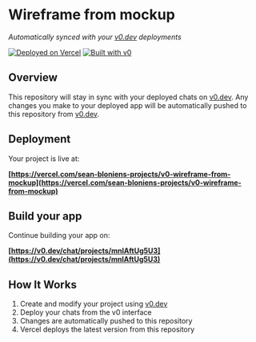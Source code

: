 # Wireframe from mockup

*Automatically synced with your [v0.dev](https://v0.dev) deployments*

[![Deployed on Vercel](https://img.shields.io/badge/Deployed%20on-Vercel-black?style=for-the-badge&logo=vercel)](https://vercel.com/sean-bloniens-projects/v0-wireframe-from-mockup)
[![Built with v0](https://img.shields.io/badge/Built%20with-v0.dev-black?style=for-the-badge)](https://v0.dev/chat/projects/mnlAftUg5U3)

## Overview

This repository will stay in sync with your deployed chats on [v0.dev](https://v0.dev).
Any changes you make to your deployed app will be automatically pushed to this repository from [v0.dev](https://v0.dev).

## Deployment

Your project is live at:

**[https://vercel.com/sean-bloniens-projects/v0-wireframe-from-mockup](https://vercel.com/sean-bloniens-projects/v0-wireframe-from-mockup)**

## Build your app

Continue building your app on:

**[https://v0.dev/chat/projects/mnlAftUg5U3](https://v0.dev/chat/projects/mnlAftUg5U3)**

## How It Works

1. Create and modify your project using [v0.dev](https://v0.dev)
2. Deploy your chats from the v0 interface
3. Changes are automatically pushed to this repository
4. Vercel deploys the latest version from this repository